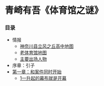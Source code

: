 # 青崎有吾《体育馆之谜》

### 目录

* 情报
    * [神奈川县立风之丘高中地图](map1)
    * [老体育馆地图](map2)
    * [主要出场人物](chara)
* 序章：引子
* [第一章：和案件同时开始](chp1)
    * [1—升起的幕布就是开幕](chp1/index.md#1)